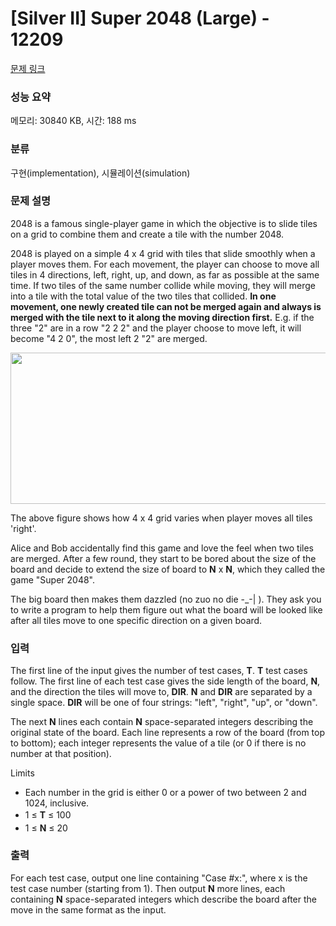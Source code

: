 # [Silver II] Super 2048 (Large) - 12209 

[문제 링크](https://www.acmicpc.net/problem/12209) 

### 성능 요약

메모리: 30840 KB, 시간: 188 ms

### 분류

구현(implementation), 시뮬레이션(simulation)

### 문제 설명

<p>2048 is a famous single-player game in which the objective is to slide tiles on a grid to combine them and create a tile with the number 2048.</p>

<p>2048 is played on a simple 4 x 4 grid with tiles that slide smoothly when a player moves them. For each movement, the player can choose to move all tiles in 4 directions, left, right, up, and down, as far as possible at the same time. If two tiles of the same number collide while moving, they will merge into a tile with the total value of the two tiles that collided. <strong>In one movement, one newly created tile can not be merged again and always is merged with the tile next to it along the moving direction first.</strong> E.g. if the three "2" are in a row "2 2 2" and the player choose to move left, it will become "4 2 0", the most left 2 "2" are merged.</p>

<p><img alt="" src="" style="height:242px; width:567px"></p>

<p>The above figure shows how 4 x 4 grid varies when player moves all tiles 'right'.</p>

<p>Alice and Bob accidentally find this game and love the feel when two tiles are merged. After a few round, they start to be bored about the size of the board and decide to extend the size of board to <strong>N</strong> x <strong>N</strong>, which they called the game "Super 2048".</p>

<p>The big board then makes them dazzled (no zuo no die -_-| ). They ask you to write a program to help them figure out what the board will be looked like after all tiles move to one specific direction on a given board.</p>

### 입력 

 <p>The first line of the input gives the number of test cases, <strong>T</strong>. <strong>T</strong> test cases follow. The first line of each test case gives the side length of the board, <strong>N</strong>, and the direction the tiles will move to, <strong>DIR</strong>. <strong>N</strong> and <strong>DIR</strong> are separated by a single space. <strong>DIR</strong> will be one of four strings: "left", "right", "up", or "down".</p>

<p>The next <strong>N</strong> lines each contain <strong>N</strong> space-separated integers describing the original state of the board. Each line represents a row of the board (from top to bottom); each integer represents the value of a tile (or 0 if there is no number at that position).</p>

<p>Limits</p>

<ul>
	<li>Each number in the grid is either 0 or a power of two between 2 and 1024, inclusive.</li>
	<li><span style="line-height:1.6em">1 ≤ </span><strong style="line-height:1.6em">T</strong><span style="line-height:1.6em"> ≤ 100 </span></li>
	<li>1 ≤ <strong>N</strong> ≤ 20 </li>
</ul>

### 출력 

 <p>For each test case, output one line containing "Case #x:", where x is the test case number (starting from 1). Then output <strong>N</strong> more lines, each containing <strong>N</strong> space-separated integers which describe the board after the move in the same format as the input.</p>


